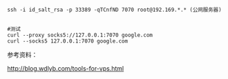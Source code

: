 ```
ssh -i id_salt_rsa -p 33389 -qTCnfND 7070 root@192.169.*.* (公网服务器)


#测试
curl --proxy socks5://127.0.0.1:7070 google.com
curl --socks5 127.0.0.1:7070 google.com

```
参考资料：

http://blog.wdlyb.com/tools-for-vps.html  
